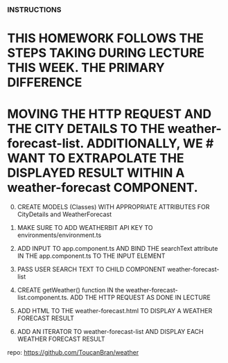 ### INSTRUCTIONS

# THIS HOMEWORK FOLLOWS THE STEPS TAKING DURING LECTURE THIS WEEK.  THE PRIMARY DIFFERENCE
# MOVING THE HTTP REQUEST AND THE CITY DETAILS TO THE weather-forecast-list.  ADDITIONALLY, WE # WANT TO EXTRAPOLATE THE DISPLAYED RESULT WITHIN A weather-forecast COMPONENT.

0. CREATE MODELS (Classes) WITH APPROPRIATE ATTRIBUTES FOR CityDetails and WeatherForecast

1. MAKE SURE TO ADD WEATHERBIT API KEY TO environments/environment.ts

2. ADD INPUT TO app.component.ts AND BIND THE searchText attribute IN THE app.component.ts TO
   THE INPUT ELEMENT

3. PASS USER SEARCH TEXT TO CHILD COMPONENT weather-forecast-list

4. CREATE getWeather() function IN the weather-forecast-list.component.ts.  ADD THE HTTP 
   REQUEST AS DONE IN LECTURE

5. ADD HTML TO THE weather-forecast.html TO DISPLAY A WEATHER FORECAST RESULT

6. ADD AN ITERATOR TO weather-forecast-list AND DISPLAY EACH WEATHER
   FORECAST RESULT <app-weather-forecast>

repo: https://github.com/ToucanBran/weather